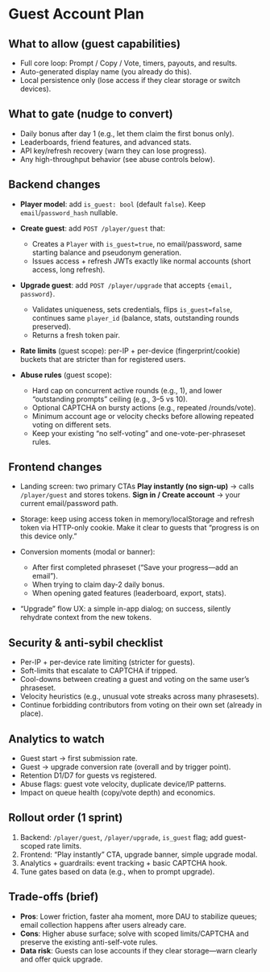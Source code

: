 # Guest Account Plan

## What to allow (guest capabilities)

* Full core loop: Prompt / Copy / Vote, timers, payouts, and results.
* Auto-generated display name (you already do this).
* Local persistence only (lose access if they clear storage or switch devices).

## What to gate (nudge to convert)

* Daily bonus after day 1 (e.g., let them claim the first bonus only).
* Leaderboards, friend features, and advanced stats.
* API key/refresh recovery (warn they can lose progress).
* Any high-throughput behavior (see abuse controls below).

## Backend changes

* **Player model**: add `is_guest: bool` (default `false`). Keep `email`/`password_hash` nullable.
* **Create guest**: add `POST /player/guest` that:

  * Creates a `Player` with `is_guest=true`, no email/password, same starting balance and pseudonym generation.
  * Issues access + refresh JWTs exactly like normal accounts (short access, long refresh).
* **Upgrade guest**: add `POST /player/upgrade` that accepts `{email, password}`.

  * Validates uniqueness, sets credentials, flips `is_guest=false`, continues same `player_id` (balance, stats, outstanding rounds preserved).
  * Returns a fresh token pair.
* **Rate limits** (guest scope): per-IP + per-device (fingerprint/cookie) buckets that are stricter than for registered users.
* **Abuse rules** (guest scope):

  * Hard cap on concurrent active rounds (e.g., 1), and lower “outstanding prompts” ceiling (e.g., 3–5 vs 10).
  * Optional CAPTCHA on bursty actions (e.g., repeated /rounds/vote).
  * Minimum account age or velocity checks before allowing repeated voting on different sets.
  * Keep your existing “no self-voting” and one-vote-per-phraseset rules.

## Frontend changes

* Landing screen: two primary CTAs
  **Play instantly (no sign-up)** → calls `/player/guest` and stores tokens.
  **Sign in / Create account** → your current email/password path.
* Storage: keep using access token in memory/localStorage and refresh token via HTTP-only cookie. Make it clear to guests that “progress is on this device only.”
* Conversion moments (modal or banner):

  * After first completed phraseset (“Save your progress—add an email”).
  * When trying to claim day-2 daily bonus.
  * When opening gated features (leaderboard, export, stats).
* “Upgrade” flow UX: a simple in-app dialog; on success, silently rehydrate context from the new tokens.

## Security & anti-sybil checklist

* Per-IP + per-device rate limiting (stricter for guests).
* Soft-limits that escalate to CAPTCHA if tripped.
* Cool-downs between creating a guest and voting on the same user’s phraseset.
* Velocity heuristics (e.g., unusual vote streaks across many phrasesets).
* Continue forbidding contributors from voting on their own set (already in place).

## Analytics to watch

* Guest start → first submission rate.
* Guest → upgrade conversion rate (overall and by trigger point).
* Retention D1/D7 for guests vs registered.
* Abuse flags: guest vote velocity, duplicate device/IP patterns.
* Impact on queue health (copy/vote depth) and economics.

## Rollout order (1 sprint)

1. Backend: `/player/guest`, `/player/upgrade`, `is_guest` flag; add guest-scoped rate limits.
2. Frontend: “Play instantly” CTA, upgrade banner, simple upgrade modal.
3. Analytics + guardrails: event tracking + basic CAPTCHA hook.
4. Tune gates based on data (e.g., when to prompt upgrade).

## Trade-offs (brief)

* **Pros**: Lower friction, faster aha moment, more DAU to stabilize queues; email collection happens after users already care.
* **Cons**: Higher abuse surface; solve with scoped limits/CAPTCHA and preserve the existing anti-self-vote rules.
* **Data risk**: Guests can lose accounts if they clear storage—warn clearly and offer quick upgrade.